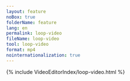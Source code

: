 ```yaml
---
layout: feature
noBox: true
folderName: feature
lang: en
permalink: loop-video
fileName: loop-video
tool: loop-video
format: mp4
nointernationalization: true
---
```


{% include VideoEditorIndex/loop-video.html %}
